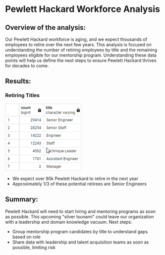 # Pewlett Hackard Workforce Analysis

## Overview of the analysis: 

Our Pewlett Hackard workforce is aging, and we expect thousands of employees to retire over the next few years.  This analysis is focused on understanding the number of retiring employees by title and the remaining employees eligible for our mentorship program. Understanding these data points will help us define the next steps to ensure Pewlett Hackard thrives for decades to come.

## Results: 

### Retiring Titles 

![This is an image](https://github.com/krisnagoda/Pewlett-Hackard-Analysis/blob/6361128f0f7561142e1c7186291cdd82be57d79b/Images/retiring_titles.png)

 - We expect over 90k Pewlett Hackard to retire in the next year
 - Approximately 1/3 of these potential retirees are Senior Engineers  

## Summary: 

Pewlett Hackard will need to start hiring and mentoring programs as soon as possible. This upcoming "silver tsunami" could leave our organization with a leadership and domain knowledge vacuum. Next steps:

 - Group mentorship program candidates by title to understand gaps based on role
 - Share data with leadership and talent acquisition teams as soon as possible, limiting risk


